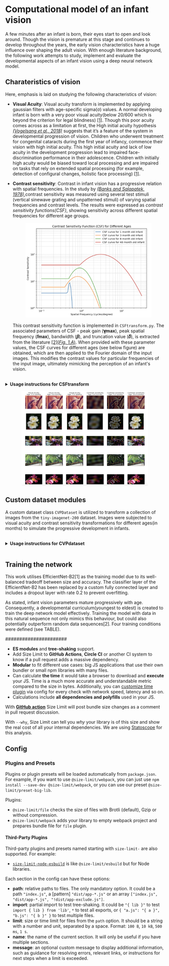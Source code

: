 # Computational model of an infant vision

A few minutes after an infant is born, their eyes start to open and look around. Though the vision is premature at this stage and continues to develop throughout the years, the early vision characteristics have a huge influence over shaping the adult vision. With enough literature background, the following work attempts to study, implement and evaluate the developmental aspects of an infant vision using a deep neural network model.

## Charateristics of vision

Here, emphasis is laid on studying the following characteristics of vision:

* **Visual Acuity**: Visual acuity transform is implemented by applying gaussian filters with age-specific sigma(σ) values. A normal developing infant is born with a very poor visual acuity(below 20/600 which is beyond the criterion for legal blindness) [[1]](link). Though this poor acuity comes across as a limitation at first, the High initial acuity hypothesis [*(Vogelsang et al., 2018)*](link) suggests that it’s a feature of the system in developmental progression of vision. Children who underwent treatment for congenital cataracts during the first year of infancy, commence their vision with high initial acuity. This high initial acuity and lack of low acuity in the development progression lead to impaired face-discrimination performance in their adolescence. Children with initially high acuity would be biased toward local processing and are impaired on tasks that rely on extended spatial processing (for example, detection of configural changes, holistic face processing) [[1]](link).

* **Contrast sensitivity**: Contrast in infant vision has a progressive relation with spatial frequencies. In the study by [*(Banks and Salapatek, 1978)*](link),contrast sensitivity was measured using several test stimuli (vertical sinewave grating and unpatterned stimuli) of varying spatial frequencies and contrast levels. The results were expressed as *contrast sensitivity functions(CSF)*, showing sensitivity across different spatial frequencies for different age groups. 

    <p align="center">
    <a href="https://github.com/Vishnu-Vardhan-R/CVP_Project/blob/main/imgs/Screenshot%202025-04-15%20at%2018.45.41.png">
        <img src="https://github.com/Vishnu-Vardhan-R/CVP_Project/blob/main/imgs/Screenshot%202025-04-15%20at%2018.45.41.png"
            alt="Contrast sensitivty curves" width="400" height="300">
    </a>
    </p>

    This contrast sensitivity function is implemented in `CSFtransform.py`. The associated parameters of CSF - peak gain (**𝛄max**), peak spatial frequency (**𝑓max​**), bandwidth (**𝛽**), and truncation value (**𝛿**), is extracted from the literature [[2](*Fig. 1.A*)](link). When provided with these parameter values, the CSF curves for different ages (see below figure) are obtained, which are then applied to the Fourier domain of the input images. This modifies the contrast values for particular frequencies of the input image, ultimately mimicking the perception of an infant's vision.


<br>
<details><summary><b>Usage instructions for CSFtransform</b></summary>
<br>

1. You need to specify the age in months. Input age is mapped to one of the following values - `1.0`, `3.0`, `8.0`, and `48.0` months

    ```py
    csf = CSF_transform(age=8)
    ```

2. The input image should be a NumPy array (e.g., loaded using OpenCV or converted from a PIL image).

    ```py
    image = cv2.imread("path/to/image.jpg")
    
    transformed_image = csf(image)
    ```

3. The input image should be in RGB format. If using OpenCV, ensure the image is converted from BGR to RGB before applying the transform.

4. The output image is normalized to the range [0, 1]. You may need to scale it back to [0, 255] for saving or further processing.

<br>

</details>

<p align="center">
<a href="https://github.com/Vishnu-Vardhan-R/CVP_Project/blob/main/imgs/Screenshot%202025-04-15%20at%2018.46.51.png">
    <img src="https://github.com/Vishnu-Vardhan-R/CVP_Project/blob/main/imgs/Screenshot%202025-04-15%20at%2018.46.51.png"
        alt="Image transformations" width="400" height="300">
</a>
</p>


## Custom dataset modules

A custom dataset class `CVPDataset` is utilized to transform a collection of images from the `tiny-imagenet-200` dataset. Images were subjected to visual acuity and contrast sensitivity transformations for different ages(in months) to simulate the progressive development in infants. 

<br>
<details><summary><b>Usage instructions for CVPdataset</b></summary>
<br>

2. **Initialize the Dataset**

    You can initialize the dataset for either training or validation mode by specifying the required parameters.

    ```py
    rootdir = "/path/to/dataset"  # Root directory of the dataset
    num_classes = 10             # Number of classes to sample
    transform = None             # Transformation to apply (e.g., torchvision transforms)
    mode = "train"               # Mode: "train" or "val"
    class_list = None            # Optional: List of specific classes to sample

    # Create a dataset instance
    dataset = CVPdataset(rootdir=rootdir, num_classes=num_classes, transform=transform, mode=mode, class_list=class_list)
    ```

3. **Access Dataset Length**
    You can get the number of samples in the dataset using the `len()` function.

    ```py
    print(f"Number of samples: {len(dataset)}")
    ```

4. **Fetch a Sample**
    You can fetch a specific sample using the dataset's `__getitem__` method or by indexing.

    ```py
    img, label = dataset[0]  # Fetch the first sample
    ```

5. **Display a Sample**
    Use the `__sample__` method to display an image and its corresponding label.

    ```py
    dataset.__sample__(index=0)  # Display the first sample
    ```

6. **Use with a DataLoader**
   To iterate over the dataset in batches, use `DataLoader.py`

    ```py
    dataset.__sample__(index=0)  # Display the first sample
    ```

</details>
<br>



## Training the network

This work utilises EfficientNet-B2[1] as the training model due to its well-balanced tradeoff between size and accuracy. The classifier layer of the EfficientNet-B2 has been replaced by a custom fully connected layer and includes a dropout layer with rate 0.2 to prevent overfitting. 

As stated, infant vision parameters mature progressively with age. Consequently, a developmental curriculum(youngest to eldest) is created to train the deep network model effectively. Training the model with data in this natural sequence not only mimics this behaviour, but could also potentially outperform random data sequences[2].  Four training conditions were defined (see TABLE). 


######################

* **ES modules** and **tree-shaking** support.
* Add Size Limit to **GitHub Actions**, **Circle CI** or another CI system
  to know if a pull request adds a massive dependency.
* **Modular** to fit different use cases: big JS applications
  that use their own bundler or small npm libraries with many files.
* Can calculate **the time** it would take a browser
  to download and **execute** your JS. Time is a much more accurate
  and understandable metric compared to the size in bytes.
  Additionally, you can [customize time plugin] via config
  for every check with network speed, latency and so on.
* Calculations include **all dependencies and polyfills**
  used in your JS.



With **[GitHub action]** Size Limit will post bundle size changes as a comment
in pull request discussion.



With `--why`, Size Limit can tell you *why* your library is of this size
and show the real cost of all your internal dependencies.
We are using [Statoscope] for this analysis.



[GitHub action]: https://github.com/andresz1/size-limit-action
[Statoscope]:    https://github.com/statoscope/statoscope
[cult-img]:      http://cultofmartians.com/assets/badges/badge.svg
[cult]:          http://cultofmartians.com/tasks/size-limit-config.html
[customize time plugin]: https://github.com/ai/size-limit/packages/time#customize-network-speed







## Config

### Plugins and Presets

Plugins or plugin presets will be loaded automatically from `package.json`.
For example, if you want to use `@size-limit/webpack`, you can just use
`npm install --save-dev @size-limit/webpack`, or you can use our preset
`@size-limit/preset-big-lib`.

Plugins:

* `@size-limit/file` checks the size of files with Brotli (default), Gzip
  or without compression.
* `@size-limit/webpack` adds your library to empty webpack project
  and prepares bundle file for `file` plugin.


#### Third-Party Plugins

Third-party plugins and presets named starting with `size-limit-` are also supported.
For example:

* [`size-limit-node-esbuild`](https://github.com/un-ts/size-limit/tree/main/packages/node-esbuild)
  is like `@size-limit/esbuild` but for Node libraries.



Each section in the config can have these options:

* **path**: relative paths to files. The only mandatory option.
  It could be a path `"index.js"`, a [pattern] `"dist/app-*.js"`
  or an array `["index.js", "dist/app-*.js", "!dist/app-exclude.js"]`.
* **import**: partial import to test tree-shaking. It could be `"{ lib }"`
  to test `import { lib } from 'lib'`, `*` to test all exports,
  or `{ "a.js": "{ a }", "b.js": "{ b }" }` to test multiple files.
* **limit**: size or time limit for files from the `path` option. It should be
  a string with a number and unit, separated by a space.
  Format: `100 B`, `10 kB`, `500 ms`, `1 s`.
* **name**: the name of the current section. It will only be useful
  if you have multiple sections.
* **message**: an optional custom message to display additional information,
  such as guidance for resolving errors, relevant links, or instructions
  for next steps when a limit is exceeded.
